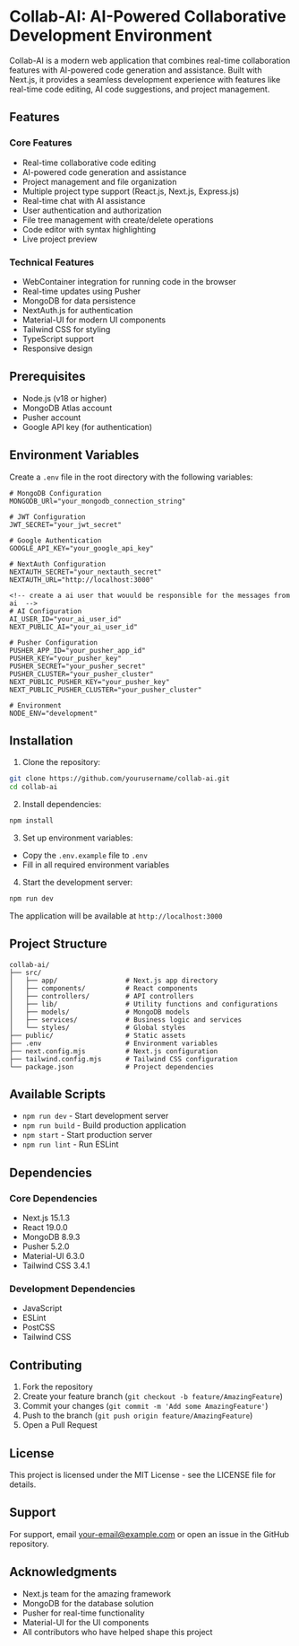 # Collab-AI: AI-Powered Collaborative Development Environment

Collab-AI is a modern web application that combines real-time collaboration features with AI-powered code generation and assistance. Built with Next.js, it provides a seamless development experience with features like real-time code editing, AI code suggestions, and project management.

## Features

### Core Features
- Real-time collaborative code editing
- AI-powered code generation and assistance
- Project management and file organization
- Multiple project type support (React.js, Next.js, Express.js)
- Real-time chat with AI assistance
- User authentication and authorization
- File tree management with create/delete operations
- Code editor with syntax highlighting
- Live project preview

### Technical Features
- WebContainer integration for running code in the browser
- Real-time updates using Pusher
- MongoDB for data persistence
- NextAuth.js for authentication
- Material-UI for modern UI components
- Tailwind CSS for styling
- TypeScript support
- Responsive design

## Prerequisites

- Node.js (v18 or higher)
- MongoDB Atlas account
- Pusher account
- Google API key (for authentication)

## Environment Variables

Create a `.env` file in the root directory with the following variables:

```env
# MongoDB Configuration
MONGODB_URl="your_mongodb_connection_string"

# JWT Configuration
JWT_SECRET="your_jwt_secret"

# Google Authentication
GOOGLE_API_KEY="your_google_api_key"

# NextAuth Configuration
NEXTAUTH_SECRET="your_nextauth_secret"
NEXTAUTH_URL="http://localhost:3000"

<!-- create a ai user that wouuld be responsible for the messages from ai  -->
# AI Configuration
AI_USER_ID="your_ai_user_id"
NEXT_PUBLIC_AI="your_ai_user_id"

# Pusher Configuration
PUSHER_APP_ID="your_pusher_app_id"
PUSHER_KEY="your_pusher_key"
PUSHER_SECRET="your_pusher_secret"
PUSHER_CLUSTER="your_pusher_cluster"
NEXT_PUBLIC_PUSHER_KEY="your_pusher_key"
NEXT_PUBLIC_PUSHER_CLUSTER="your_pusher_cluster"

# Environment
NODE_ENV="development"
```

## Installation

1. Clone the repository:
```bash
git clone https://github.com/yourusername/collab-ai.git
cd collab-ai
```

2. Install dependencies:
```bash
npm install
```

3. Set up environment variables:
- Copy the `.env.example` file to `.env`
- Fill in all required environment variables

4. Start the development server:
```bash
npm run dev
```

The application will be available at `http://localhost:3000`

## Project Structure

```
collab-ai/
├── src/
│   ├── app/                 # Next.js app directory
│   ├── components/          # React components
│   ├── controllers/         # API controllers
│   ├── lib/                 # Utility functions and configurations
│   ├── models/              # MongoDB models
│   ├── services/            # Business logic and services
│   └── styles/              # Global styles
├── public/                  # Static assets
├── .env                     # Environment variables
├── next.config.mjs          # Next.js configuration
├── tailwind.config.mjs      # Tailwind CSS configuration
└── package.json             # Project dependencies
```

## Available Scripts

- `npm run dev` - Start development server
- `npm run build` - Build production application
- `npm start` - Start production server
- `npm run lint` - Run ESLint

## Dependencies

### Core Dependencies
- Next.js 15.1.3
- React 19.0.0
- MongoDB 8.9.3
- Pusher 5.2.0
- Material-UI 6.3.0
- Tailwind CSS 3.4.1

### Development Dependencies
- JavaScript
- ESLint
- PostCSS
- Tailwind CSS

## Contributing

1. Fork the repository
2. Create your feature branch (`git checkout -b feature/AmazingFeature`)
3. Commit your changes (`git commit -m 'Add some AmazingFeature'`)
4. Push to the branch (`git push origin feature/AmazingFeature`)
5. Open a Pull Request

## License

This project is licensed under the MIT License - see the LICENSE file for details.

## Support

For support, email your-email@example.com or open an issue in the GitHub repository.

## Acknowledgments

- Next.js team for the amazing framework
- MongoDB for the database solution
- Pusher for real-time functionality
- Material-UI for the UI components
- All contributors who have helped shape this project
